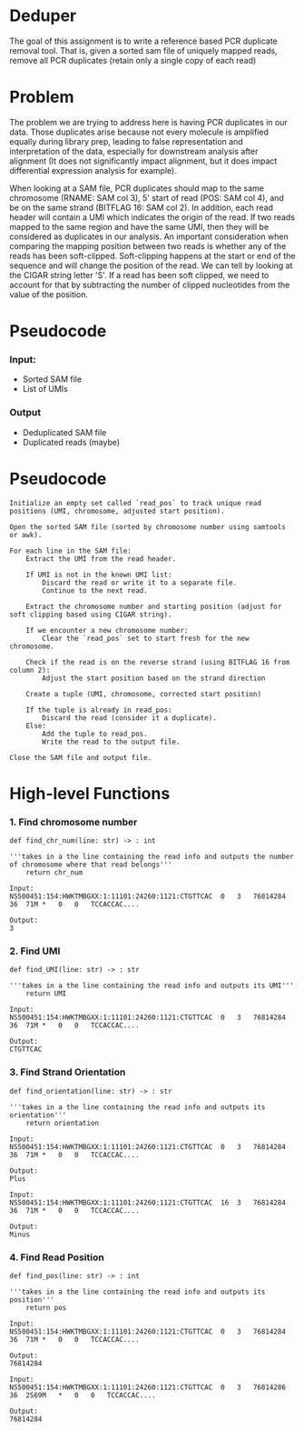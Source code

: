 # Deduper

The goal of this assignment is to write a reference based PCR duplicate removal tool. That is, given a sorted sam file of uniquely mapped reads, remove all PCR duplicates (retain only a single copy of each read)


# Problem 
The problem we are trying to address here is having PCR duplicates in our data. Those duplicates arise because not every molecule is amplified equally during library prep, leading to false representation and interpretation of the data, especially for downstream analysis after alignment (It does not significantly impact alignment, but it does impact differential expression analysis for example). 

When looking at a SAM file, PCR duplicates should map to the same chromosome (RNAME: SAM col 3), 5' start of read (POS: SAM col 4), and be on the same strand (BITFLAG 16: SAM col 2). In addition, each read header will contain a UMI which indicates the origin of the read. If two reads mapped to the same region and have the same UMI, then they will be considered as duplicates in our analysis. An important consideration when comparing the mapping position between two reads is whether any of the reads has been soft-clipped. Soft-clipping happens at the start or end of the sequence and will change the position of the read. We can tell by looking at the CIGAR string letter 'S'. If a read has been soft clipped, we need to account for that by subtracting the number of clipped nucleotides from the value of the position. 

# Pseudocode 

### Input:
- Sorted SAM file
- List of UMIs

### Output 
- Deduplicated SAM file
- Duplicated reads (maybe)
# Pseudocode

```
Initialize an empty set called `read_pos` to track unique read positions (UMI, chromosome, adjusted start position).

Open the sorted SAM file (sorted by chromosome number using samtools or awk).

For each line in the SAM file:
    Extract the UMI from the read header.
    
    If UMI is not in the known UMI list:
        Discard the read or write it to a separate file.
        Continue to the next read.
    
    Extract the chromosome number and starting position (adjust for soft clipping based using CIGAR string).
    
    If we encounter a new chromosome number:
        Clear the `read_pos` set to start fresh for the new chromosome.
    
    Check if the read is on the reverse strand (using BITFLAG 16 from column 2):
        Adjust the start position based on the strand direction 
    
    Create a tuple (UMI, chromosome, corrected start position)

    If the tuple is already in read_pos:
        Discard the read (consider it a duplicate).
    Else:
        Add the tuple to read_pos.
        Write the read to the output file.

Close the SAM file and output file.

```

# High-level Functions

### 1. Find chromosome number
```
def find_chr_num(line: str) -> : int

'''takes in a the line containing the read info and outputs the number of chromosome where that read belongs'''
	return chr_num
	
Input:
NS500451:154:HWKTMBGXX:1:11101:24260:1121:CTGTTCAC	0	3	76814284	36	71M	*	0	0	TCCACCAC.... 

Output:
3
```

### 2. Find UMI 
```
def find_UMI(line: str) -> : str

'''takes in a the line containing the read info and outputs its UMI'''
	return UMI
	
Input:
NS500451:154:HWKTMBGXX:1:11101:24260:1121:CTGTTCAC	0	3	76814284	36	71M	*	0	0	TCCACCAC.... 

Output:
CTGTTCAC
```
### 3. Find Strand Orientation
```
def find_orientation(line: str) -> : str

'''takes in a the line containing the read info and outputs its orientation'''
	return orientation
	
Input:
NS500451:154:HWKTMBGXX:1:11101:24260:1121:CTGTTCAC	0	3	76814284	36	71M	*	0	0	TCCACCAC.... 

Output:
Plus

Input:
NS500451:154:HWKTMBGXX:1:11101:24260:1121:CTGTTCAC	16	3	76814284	36	71M	*	0	0	TCCACCAC.... 

Output:
Minus 
```

### 4. Find Read Position 

```
def find_pos(line: str) -> : int

'''takes in a the line containing the read info and outputs its position'''
	return pos
	
Input:
NS500451:154:HWKTMBGXX:1:11101:24260:1121:CTGTTCAC	0	3	76814284	36	71M	*	0	0	TCCACCAC.... 

Output:
76814284

Input:
NS500451:154:HWKTMBGXX:1:11101:24260:1121:CTGTTCAC	0	3	76814286	36	2S69M	*	0	0	TCCACCAC.... 

Output:
76814284
```



